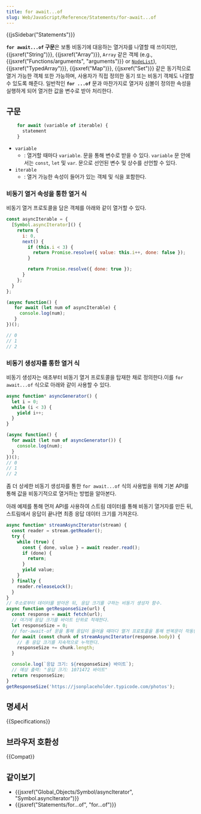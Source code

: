 ```yaml
---
title: for await...of
slug: Web/JavaScript/Reference/Statements/for-await...of
---
```

{{jsSidebar("Statements")}}

**`for await...of` 구문**은 보통 비동기에 대응하는 열거자를 나열할 때 쓰이지만, {{jsxref("String")}}, {{jsxref("Array")}}, `Array` 같은 객체 (e.g., {{jsxref("Functions/arguments", "arguments")}} or [`NodeList`](/en-US/docs/Web/API/NodeList)), {{jsxref("TypedArray")}}, {{jsxref("Map")}}, {{jsxref("Set")}} 같은 동기적으로 열거 가능한 객체 또한 가능하며, 사용자가 직접 정의한 동기 또는 비동기 객체도 나열할 수 있도록 해준다. 일반적인 **`for ...of`** 문과 마찬가지로 열거자 심볼이 정의한 속성을 실행하게 되어 열거한 값을 변수로 받아 처리한다.

## 구문

```js
    for await (variable of iterable) {
      statement
    }
```

- `variable`
  - : 열거할 때마다 `variable`. 문을 통해 변수로 받을 수 있다. `variable` 문 안에서는 `const`, `let` 및 `var`. 문으로 선언된 변수 및 상수를 선언할 수 있다.
- `iterable`
  - : 열거 가능한 속성이 들어가 있는 객체 및 식을 포함한다.

### 비동기 열거 속성을 통한 열거 식

비동기 열거 프로토콜을 담은 객체를 아래와 같이 열거할 수 있다.

```js
const asyncIterable = {
  [Symbol.asyncIterator]() {
    return {
      i: 0,
      next() {
        if (this.i < 3) {
          return Promise.resolve({ value: this.i++, done: false });
        }

        return Promise.resolve({ done: true });
      }
    };
  }
};

(async function() {
   for await (let num of asyncIterable) {
     console.log(num);
   }
})();

// 0
// 1
// 2
```

### 비동기 생성자를 통한 열거 식

비동기 생성자는 애초부터 비동기 열거 프로토콜을 탑재한 채로 정의한다.이를 `for await...of` 식으로 아래와 같이 사용할 수 있다.

```js
async function* asyncGenerator() {
  let i = 0;
  while (i < 3) {
    yield i++;
  }
}

(async function() {
  for await (let num of asyncGenerator()) {
    console.log(num);
  }
})();
// 0
// 1
// 2
```

좀 더 상세한 비동기 생성자를 통한 `for await...of` 식의 사용법을 위해 기본 API를 통해 값을 비동기적으로 열거하는 방법을 알아본다.

아래 예제를 통해 먼저 API를 사용하여 스트림 데이터를 통해 비동기 열거자를 만든 뒤, 스트림에서 응답이 끝나면 최종 응답 데이터 크기를 가져온다.

```js
async function* streamAsyncIterator(stream) {
  const reader = stream.getReader();
  try {
    while (true) {
      const { done, value } = await reader.read();
      if (done) {
        return;
      }
      yield value;
    }
  } finally {
    reader.releaseLock();
  }
}
// 주소로부터 데이터를 받아온 뒤, 응답 크기를 구하는 비동기 생성자 함수.
async function getResponseSize(url) {
  const response = await fetch(url);
  // 여기에 응답 크기를 바이트 단위로 적재한다.
  let responseSize = 0;
  // for-await-of 문을 통해 응답이 들어올 때마다 열거 프로토콜을 통해 반복문이 작동한다.
  for await (const chunk of streamAsyncIterator(response.body)) {
    // 총 응답 크기를 지속적으로 누적한다.
    responseSize += chunk.length;
  }

  console.log(`응답 크기: ${responseSize} 바이트`);
  // 예상 출력: "응답 크기: 1071472 바이트"
  return responseSize;
}
getResponseSize('https://jsonplaceholder.typicode.com/photos');
```

## 명세서

{{Specifications}}

## 브라우저 호환성

{{Compat}}

## 같이보기

- {{jsxref("Global_Objects/Symbol/asyncIterator", "Symbol.asyncIterator")}}
- {{jsxref("Statements/for...of", "for...of")}}
